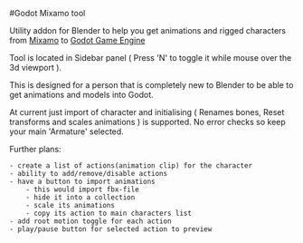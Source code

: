 #Godot Mixamo tool

Utility addon for Blender to help you get animations and rigged characters
from [Mixamo](https://www.Mixamo.com) to [Godot Game Engine](https://www.godotengine.org)

Tool is located in Sidebar panel ( Press 'N' to toggle it while mouse over the 3d viewport ).

This is designed for a person that is completely new to Blender to be able to get animations
and models into Godot.

At current just import of character and initialising ( Renames bones, Reset transforms and 
 scales animations ) is supported. No error checks so keep your main 'Armature' selected.
 
 Further plans:
 
    - create a list of actions(animation clip) for the character
    - ability to add/remove/disable actions
    - have a button to import animations
        - this would import fbx-file
        - hide it into a collection
        - scale its animations
        - copy its action to main characters list
    - add root motion toggle for each action
    - play/pause button for selected action to preview 
    